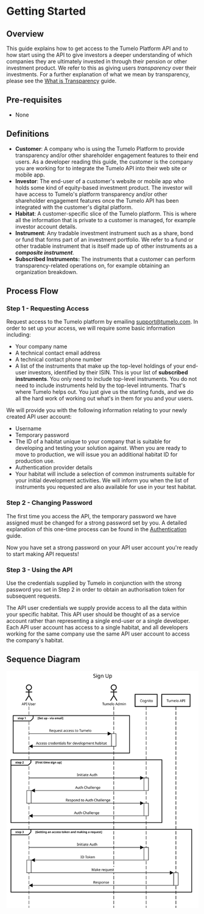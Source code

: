# Getting Started

## Overview

This guide explains how to get access to the Tumelo Platform API and to how start using the API to give investors a deeper understanding of which companies they are ultimately invested in through their pension or other investment product. We refer to this as giving users *transparency* over their investments. For a further explanation of what we mean by transparency, please see the [What is Transparency](../What_is_Transparency/README.md) guide.

## Pre-requisites

* None

## Definitions

* **Customer**: A company who is using the Tumelo Platform to provide transparency and/or other shareholder engagement features to their end users. As a developer reading this guide, the customer is the company you are working for to integrate the Tumelo API into their web site or mobile app.
* **Investor**: The end-user of a customer's website or mobile app who holds some kind of equity-based investment product. The investor will have access to Tumelo's platform transparency and/or other shareholder engagement features once the Tumelo API has been integrated with the customer's digital platform.
* **Habitat**: A customer-specific slice of the Tumelo platform. This is where all the information that is private to a customer is managed, for example investor account details.
* **Instrument**: Any tradable investment instrument such as a share, bond or fund that forms part of an investment portfolio. We refer to a fund or other tradable instrument that is itself made up of other instruments as a ***composite instrument***.
* **Subscribed Instruments:** The instruments that a customer can perform transparency-related operations on, for example obtaining an organization breakdown.

## Process Flow

### Step 1 - Requesting Access

Request access to the Tumelo platform by emailing [support@tumelo.com](mailto:support@tumelo.com). In order to set up your access, we will require some basic information including:

* Your company name
* A technical contact email address
* A technical contact phone number
* A list of the instruments that make up the top-level holdings of your end-user investors, identified by their ISIN. This is your list of **subscribed instruments**. You only need to include top-level instruments. You do not need to include instruments held by the top-level intruments. That's where Tumelo helps out. You just give us the starting funds, and we do all the hard work of working out what's in them for you and your users.

We will provide you with the following information relating to your newly created API user account:

* Username
* Temporary password
* The ID of a habitat unique to your company that is suitable for developing and testing your solution against. When you are ready to move to production, we will issue you an additional habitat ID for production use.
* Authentication provider details
* Your habitat will include a selection of common instruments suitable for your initial development activities. We will inform you when the list of instruments you requested are also available for use in your test habitat.

### Step 2 - Changing Password

The first time you access the API, the temporary password we have assigned must be changed for a strong password set by you. A detailed explanation of this one-time process can be found in the [Authentication](../Authentication/README.md) guide.

Now you have set a strong password on your API user account you're ready to start making API requests!

### Step 3 - Using the API

Use the credentials supplied by Tumelo in conjunction with the strong password you set in Step 2 in order to obtain an authorisation token for subsequent requests.

The API user credentials we supply provide access to all the data within your specific habitat. This API user should be thought of as a service account rather than representing a single end-user or a single developer. Each API user account has access to a single habitat, and all developers working for the same company use the same API user account to access the company's habitat.

## Sequence Diagram

![sequence.svg](./sequence.svg)